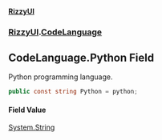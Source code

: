 #### [RizzyUI](index 'index')
### [RizzyUI](RizzyUI 'RizzyUI').[CodeLanguage](RizzyUI.CodeLanguage 'RizzyUI.CodeLanguage')

## CodeLanguage.Python Field

Python programming language.

```csharp
public const string Python = python;
```

#### Field Value
[System.String](https://docs.microsoft.com/en-us/dotnet/api/System.String 'System.String')
